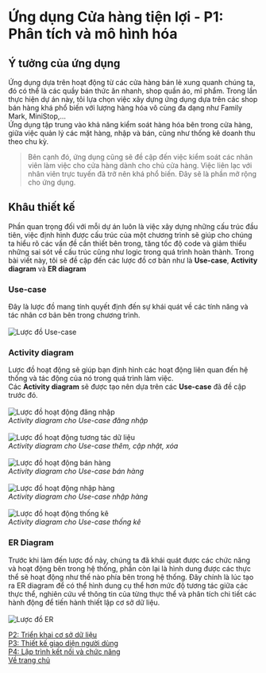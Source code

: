 # Ứng dụng Cửa hàng tiện lợi - P1: Phân tích và mô hình hóa
## Ý tưởng của ứng dụng
Ứng dụng dựa trên hoạt động từ các cửa hàng bán lẻ xung quanh chúng ta, đó có thể là các quầy bán thức ăn nhanh, shop quần áo, mĩ phẩm. Trong lần thực hiện dự án này,
tôi lựa chọn việc xây dựng ứng dụng dựa trên các shop bán hàng khá phổ biến với lượng hàng hóa vô cùng đa dạng như Family Mark, MiniStop,... <br>
Ứng dụng tập trung vào khả năng kiểm soát hàng hóa bên trong cửa hàng, giữa việc quản lý các mặt hàng, nhập và bán, cũng như thống kê doanh thu theo chu kỳ. <br>

> Bên cạnh đó, ứng dụng cũng sẽ đề cập đến việc kiểm soát các nhân viên làm việc cho cửa hàng dành cho chủ cửa hàng.
> Việc liên lạc với nhân viên trực tuyến đã trở nên khá phổ biến. Đây sẽ là phần mở rộng cho ứng dụng.

## Khâu thiết kế
Phần quan trọng đối với mỗi dự án luôn là việc xây dựng những cấu trúc đầu tiên, việc định hình được cấu trúc của một chương trình sẽ giúp cho chúng ta hiểu rõ các vấn đề
cần thiết bên trong, tăng tốc độ code và giảm thiểu những sai sót về cấu trúc cũng như logic trong quá trình hoàn thành.
Trong bài viết này, tôi sẽ đề cập đến các lược đồ cơ bản như là **Use-case**, **Activity diagram** và **ER diagram**
### Use-case
Đây là lược đồ mang tính quyết định đến sự khái quát về các tính năng và tác nhân cơ bản bên trong chương trình. <br> <br>
![Lược đồ Use-case](https://lh3.googleusercontent.com/pw/AM-JKLXRfWL41xF0Lo4X3muuIhuMj9d4sT6D9T0vHaYJd4uKEIFgI5mt8td7iTDwVXKcuaR_6ycyWxGhZVIHK7-62nQ58C0i_hKa6Gv2NZrZRpmeHyDUL3ByicrPggua0xXmy_WQ1FbgxEfp4y3qJKJ26MKI=s831-no?authuser=0)
### Activity diagram
Lược đồ hoạt động sẽ giúp bạn định hình các hoạt động liên quan đến hệ thống và tác động của nó trong quá trình làm việc. <br>
Các **Activity diagram** sẽ được tạo nên dựa trên các **Use-case** đã đề cập trước đó. <br> <br>
![Lược đồ hoạt động đăng nhập](https://lh3.googleusercontent.com/gWl1lDhD1FUre_rIt6kY5vvUZSSKhwW5GS6bdWPAKIyYPl-IirPim5uPWtNuBrCYIq9yM5gdQB7sfb6OW-YYJfGNKjSnm27H5dZc7K0Xiu7G2md-xvzOUz9mdWVNzigVDsG1j2p0oI3T9yihPmPCcw4RcU2bRT6f9tUtuc0URvsBDn-KHH0z4HPPz8H8r8eQZ8_hkKQ5VBPqNl8r5XRD0a22xNX8ceCL4ZHgDbOw9HLJjIDJRhUTYo3IFD_935tfsCWcKYM15qlgQJVZqS-SnjNVj3zLoX7SqwZttX_OjvYn0bq-4ESn5J2IklRVYtqlLKnldDBBeG70p8syuEU4Kg0q03nRv-NYzjIQAka--SWI0ERfsBoryT5u_Ar0qgB2CiMj4LrMO-lPpef8_2FPcESAh1tq6DatTLH4Ox_x3ZpY8PUBGvLf8UG-ZYEKYAlqKu2sByjb9NNOjE8cyIWsNcS6Rf4KmRvJK5Vc9IkE1ztgWPVED6ajne1eDA_VBAXYG6fJOO6Od5meyDr08e5Hf-toJig-J3YbEHiCaqCNKWkrKssLg-eQO01nw3p8QJY1XDXaIdE59ADmiT2slWBcxhBL4C6uNTEXYUyNTuzPLWwK_knjpoLUhY2yC-EOvDAgJ1t7enxmNkH3zHDk8_rBBBRBE2dVNLZK_9Gl5XcSMaeyTwHckXJ2j92K1mkJ1ElYK1jRGYfdXQ06M2UglgpkT1km=w656-h296-no?authuser=0) <br>
_Activity diagram cho Use-case đăng nhập_ <br><br>
![Lược đồ hoạt động tương tác dữ liệu](https://lh3.googleusercontent.com/Q7my58zfNOq755jErSLC7smiGcmuFztsfV3wuTHvVy3Zyzgu6Y72MD7sayIGW3NQgu0dnd1WMzANEZI9bEvM1Qwk86VZkM2Ge_kd6zSdKbOF8WYMxYjVxzMFFtbOjffg46805GsOmTbKpIreFdVwckr9q-kXT2SnfeXRAq4kDWqba9Wx1RyeHDEn1FQ5KGSwYZThfKpaQDOdxXJt8yVJ5g_e0WYieO6bCPow745rfbtcz5wZVxfy2d0QVAPNwuuTMBXrCbXegcfSAL_hnGIGyMdakyeIY80gwEOK2BUw0GkJEfylc024lotQLEYTgsuWoB61RLNJNrQVlj-0jYbDV1FiW4Rj42SUpxkOP8DTXoQHgXjRRnaiBh9nr8A2kozDcK8unxt2L3P8QBzCiByjQTEvcIqCzYpghfs0MZOS9YnvZYCcdizAtq7DuOyt8jV33lNHT1V2tz5Hx3RxqIYgSFIJo79YNcAlXJXlhMgPmEYbReHYnvXd8_U2Y-fH5n5uNaV0Bd_mAe5J07nQT5eUQCQxb367oY2jsLN06XUWjnkUB7uTcffqCSC_dwg570HLuuuzrAog_-jDAeL51xRt1s6VCpQRdmgrNU2M2FcNb1AWMCQm6sGVMpvTujabohrToqhuzov9t6eFoYKTJDZZhP1XwaBpniPi3hyaMbjGlqAgcgUiuwmyKVYKd5Hgi9zPBpQCW_IQpOEoCMVcBO3Q6MOv=w680-h519-no?authuser=0) <br>
_Activity diagram cho Use-case thêm, cập nhật, xóa_ <br><br>
![Lược đồ hoạt động bán hàng](https://lh3.googleusercontent.com/4PF64RPxhk8y95nWnfz4qYDuIT0Z5I56wqNa4DElA-_OZNbWN-oWDDNqGSuYDlZuEjDBuRrb-2UBEu4hbmyywSn7jU9bSC3qpbklO2o0u46iA8m23wtYyeXnHLtuUaKZsCk06hI5lcipgPDhL5iOoLnYc7GQZLOHQEyuAbTEH_xu_QebnLJcP5uY71rR2emfpKVHwp2sY9V8r4NdJxw2_sOUdk3Mis_7oq7SEPC6V4ldzaCHAspqiwwTA1ajEOnpHOfMKMH_njAYJNCqYssHhVxTkwZDRClTsYumYeWYLF2Y_N2K2Uq-88Z6TjDWKYWwlA1TDmSuzRj7C6zPq3Y5vX0bWtQOJ03Fo-05uk1CnQPXbHbTikBw4LV0uWw3M00iHfliyxEmY7BWlyqhYJ2BsgDUCUCDJz7cBTuVHrcc6OnnLClATg7sb3tYghhD5-i8U6NTGrFH74QL8sEUzsWwTgV3W8OnzFt4aj9wDErI6FmBM8FP0CGFViQXWKeOCkbS4se0UijqpjGU2R_Thh971r8quIwARsAU2XOdJ5PGjZ1u1OU94NArXGTxKEH9IkHUbN49QmW8gRZScg-SVg5_WaOGA8ty1o41MKWSbMGgnY71jb6kIoLEB8wr0LrF0_XFxbgcNldEmxUWhpd40pPqoMYVeypqj4Kd6y12wEH5UwCoOtIXOd4NOzzR-PA1Qz1k15kRzuDsvel4ZlnqjLscFj78=w1271-h383-no?authuser=0) <br>
_Activity diagram cho Use-case bán hàng_<br><br>
![Lược đồ hoạt động nhập hàng](https://lh3.googleusercontent.com/a-EHqP5vXckCYXrZQ-0NZ9L2cacFCPz8q4cYyRu4gg3b4oveO9_RLVzbJgPcDC-LtgNg0-yElO9WZacKfS-dWOy3pSn0xddXqsHnj1RDoElxuCX5q9WVhu9ns3POIV5E9z_VjCTMNrM2bNCg4XrUvFwNc7aykG4Fr_Uc0wJ2GMH-VghUFM_xU8Konj7wBqOskXKg4npTfBYxIxwsmMdZFwgBk6gzowowY-uxIuUfW-fqsct0s-MMHwTc-Bsaxsy9Sps4Xw2BwPnnBvtkf7MPdi3CpUGjBQC_llLx4YjOgHvNnjmobQkOGE9m1mskalt11j7xeC9eaQocwNfhiU9fT14LGYFLLEZ2X0mdotLU1ddsT-LdjqabQj6eSeWNHdoBjkVfENqysyY260Is7xcQ4YAO6D1yz6z2BIEfvB1KemQsz0eh8hQgsMcx24Rvfc-22145_y3j6cQkADUEa_oyfKg2ga00G5uc_Cy9w405rPHmwpO_dCHnolYPRs6wFUDQ-XaynDS6RcQHK6JKg8VFQ8j5B-kMpn-ek4x5sukCVs6DwVFobyyt_Ptw6aIJI6YtxYHpA3gpmArtrZxGMyBSxpZzy0ZGuCjSxgPOT3_x72cRodZZPSgWX07mA5x5eF6HULBo3paRKPrRCGOWasYe5GinLHUqOeeWwuKPUVgt7PDeWXTd0YK--DnAqbmKVfSSGxY_5BxqQf9_9mlx7k-M4Wcb=w1207-h306-no?authuser=0) <br>
_Activity diagram cho Use-case nhập hàng_ <br><br>
![Lược đồ hoạt động thống kê](https://lh3.googleusercontent.com/Vn3Y69agADAzaIlK4Cc_ayDbZyuICMs7hGSS7TIEq6i_lsdmhfiXg-JO3RFO9p0cn_dLlA47DEEpAcOJQqADWnE9RzdvBYtN5twSOEPe0LqdRu-_PG-7T7vwHm6318va0MC7t698TLYLaI86RA9p1ONPsYs1qcrI8Epda6QEy-onwcOuekoho9yBoSxEG8pAssF4nECdNnlXnFiPsas9LIpOrR_QGHgbq2aqHoOQHyd9Y4Gm8L4LuXCGEQXlXn0ZpGFBObSg3nX8yXmipw_8JNabIRh2cgLRkE_8K2Ld9HqsO24LhF7G8J-6ktycj0J-26rlSF2z5KAAo-iluQvPlQgEnXK8E1LbGdmWSEYyuDTgpftm0WThZ7uWcOjmrF-1F7u-LYN7Gbed3TpqAkj8BTR2jgjk1phBsGEAAo62ssgLyE--xqwmw-NSl_xpjIQWMrgsBRSn4Yl4a7wSxF72eJuXgbUtVfFQDZp9cRlSrwwJBLRibx7XRGbfwtQlUKod4QdYeeJysoAYi8r-FaX6DV-iV0o72TPYEYh0qMP2caUtRmwNec2y2zKGheH7Q2v7Aj-ZhP_SRqkmc6QeMi5QBvnexKBajcF0To4qN5yIS_y8GufCuCbJY8v-2C3phvXa6f-ulOhokXcSQEZ7tPxNWBdiaPxO57ydVGAa6dbHGGrsmluXdWUX2OZ1iOVHlSjD3d2r7s_UFkvpt31CpydCfLXG=w1147-h217-no?authuser=0) <br>
_Activity diagram cho Use-case thống kê_ <br>
### ER Diagram
Trước khi làm đến lược đồ này, chúng ta đã khái quát được các chức năng và hoạt động bên trong hệ thống, phần còn lại là hình dung được các thực thể sẽ hoạt động như thế nào
phía bên trong hệ thống. Đây chính là lúc tạo ra ER diagram để có thể hình dung cụ thể hơn mức độ tương tác giữa các thực thể,
nghiên cứu về thông tin của từng thực thể và phân tích chi tiết các hành động để tiến hành thiết lập cơ sở dữ liệu. <br> <br>
![Lược đồ ER](https://lh3.googleusercontent.com/uvgSU8_IsJZWZf4CbF_frFP9vIddYu2rX7_cobnmcRbkDKW3IYpKi6dtzcHYi7hcQGds4WDIiyMPSfMzmmp73-JYOFujgumixiyYI2qtYixqOAjU33lR-IHnOKjwDYKbxDIG3mD2X3VeI4R9_OGRiVmmZUYmMACBFy3WjE33_7cWuGlqaQlkp0g7Fknz98Qo1qde0R7gVk568dxK36luw6VQQDKfl2LYwiqpZjkmIkF66q_sgJ0PT2JOMI1H5s3_SkYXOAyFo4E0dg1QGpm_E82xcJIUyivNXNMGi0B2vU-31qO4htPq2QRRiaIh01E5vbWIFMFRsZ2a0febgjAn3NVg_pQMu0_kru2Lf0TLhb0pD4euBZiyoO4MyYC0TYv4E9zX9Fa7FVA7MbYN6NKpXA0koi410Pqq-Mr2C5hQcDnRmTWzJFherLftdwcJakl9yVwu2K5Y4MwBM-X_wptatJBwk7YLx-DUfHxfDgTfbhx_-fEdeqRQ_XSA8Chj-Z7sJf9bU58YFITfUnIIvgxSyz4jM7KaZNCIa8A6q3BJqWdvdTSWJX4vjZQzW8mSMebGS5TnvPNkBvEO2FloOUbDKZ4D89_FrLdOVfSFmcfcYNe_TqFTK_brf9g0-K4bElq-jpGp1mf3CtR6kqfn53FaugDESNbAnV02kA5JeAgyQMVnw-vZBWp5Pzc6k-yVtGCyIrLiDLgg8PznNJT7SCTGQvZP=w1301-h916-no?authuser=0)

[P2: Triển khai cơ sở dữ liệu](GroceryStore2.md) <br>
[P3: Thiết kế giao diện người dùng](GroceryStore3.md) <br>
[P4: Lập trình kết nối và chức năng](GroceryStore4.md) <br>
[Về trang chủ](index.md)
